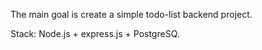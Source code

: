 The main goal is create a simple todo-list backend project.

Stack:
Node.js + express.js + PostgreSQ.
